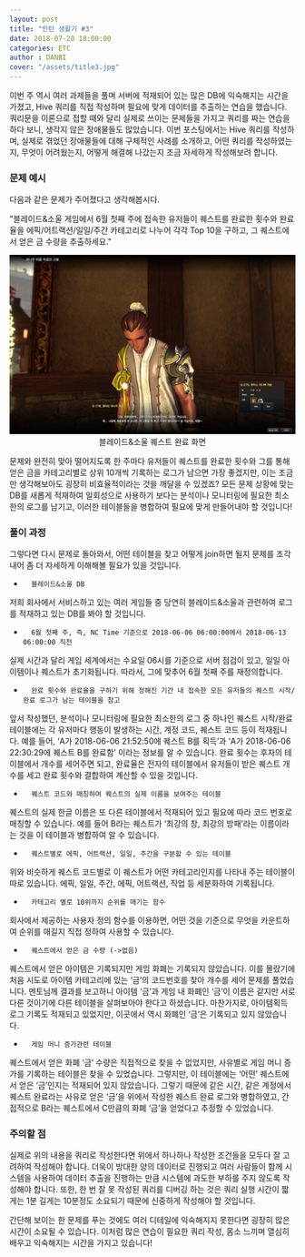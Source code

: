 ```yaml
---
layout: post
title: "인턴 생활기 #3"
date: 2018-07-20 18:00:00
categories: ETC
author : DANBI
cover: "/assets/title3.jpg" 
---
```




이번 주 역시 여러 과제들을 풀며 서버에 적재되어 있는 많은 DB에 익숙해지는 시간을 가졌고, Hive 쿼리를 직접 작성하며 필요에 맞게 데이터를 추출하는 연습을 했습니다. 쿼리문을 이론으로 접할 때와 달리 실제로 쓰이는 문제들을 가지고 쿼리를 짜는 연습을 하다 보니, 생각지 않은 장애물들도 많았습니다. 이번 포스팅에서는 Hive 쿼리를 작성하며, 실제로 겪었던 장애물들에 대해 구체적인 사례를 소개하고, 어떤 쿼리를 작성하였는지, 무엇이 어려웠는지, 어떻게 해결해 나갔는지 조금 자세하게 작성해보려 합니다. 

### 문제 예시

다음과 같은 문제가 주어졌다고 생각해봅시다.

"블레이드&소울 게임에서 6월 첫째 주에 접속한 유저들이 퀘스트를 완료한 횟수와 완료율을 에픽/어트랙션/일일/주간 카테고리로 나누어 각각 Top 10을 구하고, 그 퀘스트에서 얻은 금 수량을 추출하세요."

<p align="center">
<img src="/assets/quest.jpg" style="width:8in" />
블레이드&소울 퀘스트 완료 화면
</p>



문제와 완전히 맞아 떨어지도록 한 주마다 유저들이 퀘스트를 완료한 횟수와 그를 통해 얻은 금을 카테고리별로 상위 10개씩 기록하는 로그가 남으면 가장 좋겠지만, 이는 조금만 생각해보아도 굉장히 비효율적이라는 것을 깨달을 수 있겠죠? 모든 문제 상황에 맞는 DB를 새롭게 적재하여 일회성으로 사용하기 보다는 분석이나 모니터링에 필요한 최소한의 로그를 남기고, 이러한 테이블들을 병합하여 필요에 맞게 만들어내야 할 것입니다!

### 풀이 과정

그렇다면 다시 문제로 돌아와서, 어떤 테이블을 찾고 어떻게 join하면 될지 문제를 조각 내어 좀 더 자세하게 이해해볼 필요가 있을 것입니다.

-       블레이드&소울 DB

저희 회사에서 서비스하고 있는 여러 게임들 중 당연히 블레이드&소울과 관련하여 로그를 적재하고 있는 DB를 봐야 할 것입니다.

-       6월 첫째 주, 즉, NC Time 기준으로 2018-06-06 06:00:00에서 2018-06-13 06:00:00 직전

실제 시간과 달리 게임 세계에서는 수요일 06시를 기준으로 서버 점검이 있고, 일일 아이템이나 퀘스트가 초기화됩니다. 따라서, 그에 맞추어 6월 첫째 주를 재정의합니다.

-       완료 횟수와 완료율을 구하기 위해 정해진 기간 내 접속한 모든 유저들의 퀘스트 시작/완료 로그가 남는 테이블을 참고

앞서 작성했던, 분석이나 모니터링에 필요한 최소한의 로그 중 하나인 퀘스트 시작/완료 테이블에는 각 유저마다 행동이 발생하는 시간, 계정 코드, 퀘스트 코드 등이 적재됩니다. 예를 들어, ‘A가 2018-06-06 21:52:50에 퀘스트 B를 획득’과 ‘A가 2018-06-06 22:30:29에 퀘스트 B를 완료함’ 이라는 정보를 알 수 있습니다. 완료 횟수는 후자의 테이블에서 개수를 세어주면 되고, 완료율은 전자의 테이블에서 유저들이 받은 퀘스트 개수를 세고 완료 횟수와 결합하여 계산할 수 있을 것입니다.

-       퀘스트 코드와 매칭하여 퀘스트의 실제 이름을 보여주는 테이블

퀘스트의 실제 한글 이름은 또 다른 테이블에서 적재되어 있고 필요에 따라 코드 번호로 매칭할 수 있습니다. 예를 들어 B라는 퀘스트가 ‘최강의 창, 최강의 방패’라는 이름이라는 것을 이 테이블과 병합하여 알 수 있습니다.

-       퀘스트별로 에픽, 어트랙션, 일일, 주간을 구분할 수 있는 테이블

위와 비슷하게 퀘스트 코드별로 이 퀘스트가 어떤 카테고리인지를 나타내 주는 테이블이 따로 있습니다. 에픽, 일일, 주간, 에픽, 어트랙션, 직업 등 세분화하여 기록됩니다.

-       카테고리 별로 10위까지 순위를 매기는 함수

회사에서 제공하는 사용자 정의 함수를 이용하면, 어떤 것을 기준으로 무엇을 카운트하여 순위를 매길지 직접 정하여 사용할 수 있습니다.

-       퀘스트에서 얻은 금 수량 (->없음)

퀘스트에서 얻은 아이템은 기록되지만 게임 화폐는 기록되지 않았습니다. 이를 몰랐기에 처음 시도로 아이템 카테고리에 있는 ‘금’의 코드번호를 찾아 개수를 세어 문제를 풀었습니다. 멘토님께 결과를 보고하니 아이템 ‘금’과 게임 내 화폐인 ‘금’이 이름은 같지만 서로 다른 것이기에 다른 테이블을 살펴보아야 한다고 하셨습니다. 마찬가지로, 아이템획득 로그 기록도 적재되고 있었지만, 이곳에서 역시 화폐인 ‘금’은 기록되고 있지 않았습니다.

-       게임 머니 증가관련 테이블

퀘스트에서 얻은 화폐 ‘금’ 수량은 직접적으로 찾을 수 없었지만, 사유별로 게임 머니 증가를 기록하는 테이블은 찾을 수 있었습니다. 그렇지만, 이 테이블에는 ‘어떤’ 퀘스트에서 얻은 ‘금’인지는 적재되어 있지 않았습니다. 그렇기 때문에 같은 시간, 같은 계정에서 퀘스트 완료라는 사유로 얻은 ‘금’을 위에서 작성한 퀘스트 완료 로그와 병합하였고, 간접적으로 B라는 퀘스트에서 C만큼의 화폐 ‘금’을 얻었다고 추정할 수 있었습니다. 

### 주의할 점

실제로 위의 내용을 쿼리로 작성한다면 위에서 하나하나 작성한 조건들을 모두다 잘 고려하여 작성해야 합니다. 더욱이 방대한 양의 데이터로 진행되고 여러 사람들이 함께 시스템을 사용하여 데이터 추출을 진행하는 만큼 시스템에 과도한 부하를 주지 않도록 작성해야 합니다. 또한, 한 번 잘 못 작성된 쿼리를 디버깅 하는 것은 쿼리 실행 시간이 짧게는 1분 길게는 10분정도 소요되기 때문에 신중하게 작성해야 할 것입니다. 

간단해 보이는 한 문제를 푸는 것에도 여러 디테일에 익숙해지지 못한다면 굉장히 많은 시간이 소요될 수 있습니다. 이처럼 많은 연습이 필요한 쿼리 작성, 몸소 느끼며 열심히 배우고 익숙해지는 시간을 가지고 있습니다!

